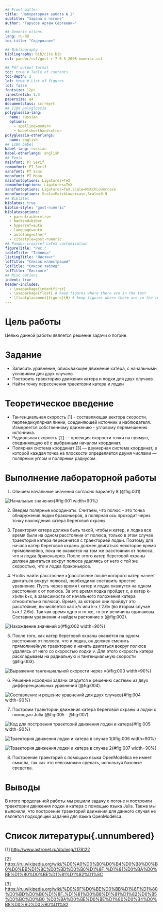 ```yaml
---
## Front matter
title: "Лабораторная работа № 2"
subtitle: "Задача о погоне"
author: "Тарусов Артём Сергеевич"

## Generic otions
lang: ru-RU
toc-title: "Содержание"

## Bibliography
bibliography: bib/cite.bib
csl: pandoc/csl/gost-r-7-0-5-2008-numeric.csl

## Pdf output format
toc: true # Table of contents
toc-depth: 2
lof: true # List of figures
lot: false
fontsize: 12pt
linestretch: 1.5
papersize: a4
documentclass: scrreprt
## I18n polyglossia
polyglossia-lang:
  name: russian
  options:
	- spelling=modern
	- babelshorthands=true
polyglossia-otherlangs:
  name: english
## I18n babel
babel-lang: russian
babel-otherlangs: english
## Fonts
mainfont: PT Serif
romanfont: PT Serif
sansfont: PT Sans
monofont: PT Mono
mainfontoptions: Ligatures=TeX
romanfontoptions: Ligatures=TeX
sansfontoptions: Ligatures=TeX,Scale=MatchLowercase
monofontoptions: Scale=MatchLowercase,Scale=0.9
## Biblatex
biblatex: true
biblio-style: "gost-numeric"
biblatexoptions:
  - parentracker=true
  - backend=biber
  - hyperref=auto
  - language=auto
  - autolang=other*
  - citestyle=gost-numeric
## Pandoc-crossref LaTeX customization
figureTitle: "Рис."
tableTitle: "Таблица"
listingTitle: "Листинг"
lofTitle: "Список иллюстраций"
lotTitle: "Список таблиц"
lolTitle: "Листинги"
## Misc options
indent: true
header-includes:
  - \usepackage{indentfirst}
  - \usepackage{float} # keep figures where there are in the text
  - \floatplacement{figure}{H} # keep figures where there are in the text
---
```


# Цель работы

Целью данной работы является решение задачи о погоне.

# Задание

- Записать уравнение, описывающее движение катера, с начальными условиями для двух случаев
- Построить траекторию движения катера и лодки для двух случаев
- Найти точку пересечения траектории катера и лодки 

# Теоретическое введение

- Тангенциальная скорость [1] - составляющая вектора скорости, перпендикулярная линии, соединяющей источник и наблюдателя. Измеряется собственному движению - угловому перемещению источника.
- Радиальная скорость [2] — проекция скорости точки на прямую, соединяющую её с выбранным началом координат.
- Полярная система координат [3] — двумерная система координат, в которой каждая точка на плоскости определяется двумя числами — полярным углом и полярным радиусом.

# Выполнение лабораторной работы

1. Опишем начальные значения согласно варианту 8 (@fig:001).

![Начальные значения](image/screenshot_1.jpg){#fig:001 width=90%}

2. Введем полярные координаты. Считаем, что полюс - это точка обнаружения
лодки браконьеров, а полярная ось проходит через точку нахождения катера береговой охраны.

3. Траектория катера должна быть такой, чтобы и катер, и лодка все время
были на одном расстоянии от полюса, только в этом случае траектория
катера пересечется с траекторией лодки.
Поэтому для начала катер береговой охраны должен двигаться некоторое
время прямолинейно, пока не окажется на том же расстоянии от полюса, что
и лодка браконьеров. После этого катер береговой охраны должен двигаться
вокруг полюса удаляясь от него с той же скоростью, что и лодка
браконьеров.

4. Чтобы найти расстояние x(расстояние после которого катер начнет двигаться вокруг полюса), необходимо составить простое уравнение. Пусть через время t катер и лодка окажутся на одном расстоянии x от полюса. За это время лодка пройдет x, а катер k-x(или k+x, в зависимости от начального положения катера относительно полюса). Время, за которое они пройдут это расстояние, вычисляется как x/v или k-x / 2.6v (во втором случае k+x / 2.6v). Так как время одно и то же, то эти величины одинаковы.
Составим уравнения и найдем растояние x (@fig:002).

![Нахождение значений x](image/screenshot_2.jpg){#fig:002 width=90%}

5. После того, как катер береговой охраны окажется на одном расстоянии от полюса, что и лодка, он должен сменить прямолинейную траекторию и начать двигаться вокруг полюса удаляясь от него со скоростью лодки v.
Для этого скорость катера раскладываем на радиальную и тангенциальную скорости (@fig:003).

![Выражение тангенциальной скорости через v](image/screenshot_3.jpg){#fig:003 width=90%}


6. Решение исходной задачи сводится к решению системы из двух
дифференциальных уравнений  (@fig:004).

![Составление и решение уравнений для двух случаев](image/screenshot_4.jpg){#fig:004 width=90%}

7. Построим траектории движения катера береговой охраны и лодки с помощью Julia  (@fig:005 - @fig:007).

![Код для построения траекторий движения лодки и катера](image/screenshot_5.png){#fig:005 width=90%}

![Траектория движения лодки и катера в случае 1](image/screenshot_6.png){#fig:006 width=90%}

![Траектория движения лодки и катера в случае 2](image/screenshot_7.png){#fig:007 width=90%}

8. Построение траекторий с помощью языка OpenModelica не имеет смысла, так как это невозможно сделать, используя базовые средства.

# Выводы

В итоге проделанной работы мы решили задачу о погоне и построили траектории движения лодки и катера с помощью языка Julia. Также мы выяснили, что построение траекторий движения для данного
случая не является подходящей задачей для языка OpenModelica.

# Список литературы{.unnumbered}

[1] http://www.astronet.ru/db/msg/1178122

[2] https://ru.wikipedia.org/wiki/%D0%A0%D0%B0%D0%B4%D0%B8%D0%B0%D0%BB%D1%8C%D0%BD%D0%B0%D1%8F_%D1%81%D0%BA%D0%BE%D1%80%D0%BE%D1%81%D1%82%D1%8C

[3] https://ru.wikipedia.org/wiki/%D0%9F%D0%BE%D0%BB%D1%8F%D1%80%D0%BD%D0%B0%D1%8F_%D1%81%D0%B8%D1%81%D1%82%D0%B5%D0%BC%D0%B0_%D0%BA%D0%BE%D0%BE%D1%80%D0%B4%D0%B8%D0%BD%D0%B0%D1%82

